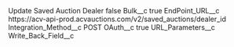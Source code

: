 <?xml version="1.0" encoding="UTF-8"?>
<CustomMetadata xmlns="http://soap.sforce.com/2006/04/metadata" xmlns:xsi="http://www.w3.org/2001/XMLSchema-instance" xmlns:xsd="http://www.w3.org/2001/XMLSchema">
    <label>Update Saved Auction Dealer</label>
    <protected>false</protected>
    <values>
        <field>Bulk__c</field>
        <value xsi:type="xsd:boolean">true</value>
    </values>
    <values>
        <field>EndPoint_URL__c</field>
        <value xsi:type="xsd:string">https://acv-api-prod.acvauctions.com/v2/saved_auctions/dealer_id</value>
    </values>
    <values>
        <field>Integration_Method__c</field>
        <value xsi:type="xsd:string">POST</value>
    </values>
    <values>
        <field>OAuth__c</field>
        <value xsi:type="xsd:boolean">true</value>
    </values>
    <values>
        <field>URL_Parameters__c</field>
        <value xsi:nil="true"/>
    </values>
    <values>
        <field>Write_Back_Field__c</field>
        <value xsi:nil="true"/>
    </values>
</CustomMetadata>
